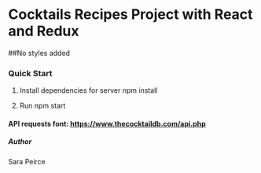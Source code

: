 # Cocktails Recipes Project with React and Redux

##No styles added

### Quick Start

1. Install dependencies for server
npm install

2. Run
npm start

#### API requests font: https://www.thecocktaildb.com/api.php

##### Author
Sara Peirce

